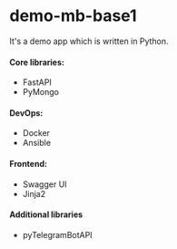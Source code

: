 # demo-mb-base1

It's a demo app which is written in Python.

#### Core libraries:
- FastAPI
- PyMongo


#### DevOps:
- Docker
- Ansible


#### Frontend:
- Swagger UI
- Jinja2

#### Additional libraries
- pyTelegramBotAPI
